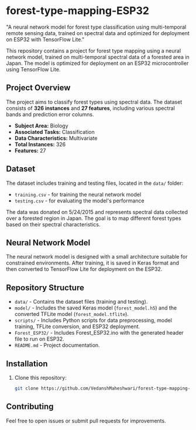 # forest-type-mapping-ESP32
"A neural network model for forest type classification using multi-temporal remote sensing data, trained on spectral data and optimized for deployment on ESP32 with TensorFlow Lite."

This repository contains a project for forest type mapping using a neural network model, trained on multi-temporal spectral data of a forested area in Japan. The model is optimized for deployment on an ESP32 microcontroller using TensorFlow Lite.

## Project Overview

The project aims to classify forest types using spectral data. The dataset consists of **326 instances** and **27 features**, including various spectral bands and prediction error columns.

- **Subject Area:** Biology
- **Associated Tasks:** Classification
- **Data Characteristics:** Multivariate
- **Total Instances:** 326
- **Features:** 27

## Dataset

The dataset includes training and testing files, located in the `data/` folder:
- `training.csv` - for training the neural network model
- `testing.csv` - for evaluating the model's performance

The data was donated on 5/24/2015 and represents spectral data collected over a forested region in Japan. The goal is to map different forest types based on their spectral characteristics.

## Neural Network Model

The neural network model is designed with a small architecture suitable for constrained environments. After training, it is saved in Keras format and then converted to TensorFlow Lite for deployment on the ESP32.

## Repository Structure

- `data/` - Contains the dataset files (training and testing).
- `model/` - Includes the saved Keras model (`forest_model.h5`) and the converted TFLite model (`forest_model.tflite`).
- `scripts/` - Includes Python scripts for data preprocessing, model training, TFLite conversion, and ESP32 deployment.
- `Forest_ESP32/` - Includes Forest_ESP32.ino with the generated header file to run on ESP32.
- `README.md` - Project documentation.

## Installation

1. Clone this repository:
   ```bash
   git clone https://github.com/VedanshMaheshwari/forest-type-mapping-ESP32.git

## Contributing
Feel free to open issues or submit pull requests for improvements.

